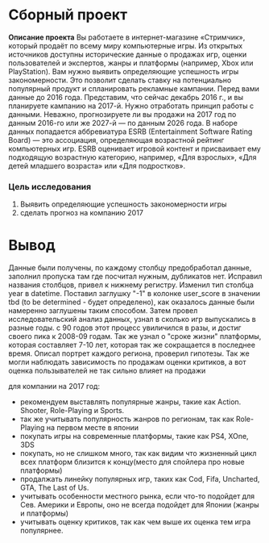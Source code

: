 # Сборный проект

**Описание проекта**
Вы работаете в интернет-магазине «Стримчик», который продаёт по всему миру компьютерные игры. Из открытых источников доступны исторические данные о продажах игр, оценки пользователей и экспертов, жанры и платформы (например, Xbox или PlayStation). Вам нужно выявить определяющие успешность игры закономерности. Это позволит сделать ставку на потенциально популярный продукт и спланировать рекламные кампании.
Перед вами данные до 2016 года. Представим, что сейчас декабрь 2016 г., и вы планируете кампанию на 2017-й. Нужно отработать принцип работы с данными. Неважно, прогнозируете ли вы продажи на 2017 год по данным 2016-го или же 2027-й — по данным 2026 года.
В наборе данных попадается аббревиатура ESRB (Entertainment Software Rating Board) — это ассоциация, определяющая возрастной рейтинг компьютерных игр. ESRB оценивает игровой контент и присваивает ему подходящую возрастную категорию, например, «Для взрослых», «Для детей младшего возраста» или «Для подростков».


### Цель исследования
1. Выявить определяющие успешность закономерности игры
2. сделать прогнoз на компанию 2017

# Вывод
Данные были получены, по каждому столбцу предобработал данные, заполнил пропуска там где посчитал нужным,  дубликатов нет. Исправил названия столбцов, привел к нижнему регистру. Изменил тип столбца year в datetime. Поставил заглушку "-1" в колонке user_score в значении tbd (to be determined - будет определено), как оказалось данные были намеренно заглушены таким способом. Затем провел исследовательский анализ данных, узнал в сколько игр выпускались в разные годы. с 90 годов этот процесс увиличился в разы, и достиг своего пика к 2008-09 годам. Так же узнал о "сроке жизни" платформы, которая составляет 7-10 лет, которая так же сокращается в последнее время. Описал портрет каждого региона, проверил гипотезы. Так же могли наблюдать зависимость по продажам оценки критиков, а вот оценка пользывателей не так сильно влияет на продажи


для компании на 2017 год:
- рекомендуем выставлять популярные жанры, такие как Action. Shooter, Role-Playing и Sports.
- так же учитывать популярность жанров по регионам, так как Role-Playing на первом месте в японии
- покупать игры на современные платформы, такие как PS4, XOne, 3DS
- покупать, но не слишком много, так как видим что жизненный цикл всех платформ близится к концу(место для спойлера про новые платформы)
- продалжать линейку популярных игр, таких как Cod, Fifa, Uncharted, GTA, The Last of Us.
- учитывать особенности местного рынка, если что-то подойдет для Сев. Америки и Европы, оно не всегда подойдет для Японии (жанры и платформы)
- учитывать оценку критиков, так как чем выше их оценка тем игра популярнее.
